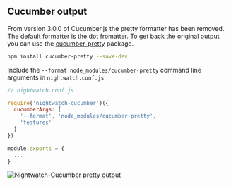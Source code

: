 ## Cucumber output

From version 3.0.0 of Cucumber.js the pretty formatter has been removed. The default formatter is the dot fromatter.
To get back the original output you can use the [cucumber-pretty](https://github.com/kozhevnikov/cucumber-pretty) package.

```bash
npm install cucumber-pretty --save-dev
```

Include the `--format node_modules/cucumber-pretty` command line arguments in `nightwatch.conf.js`

```javascript
// nightwatch.conf.js

require('nightwatch-cucumber')({
  cucumberArgs: [
    '--format', 'node_modules/cucumber-pretty',
    'features'
  ]
})

module.exports = {
  ...
}
```

![Nightwatch-Cucumber pretty output](res/img/nightwatch-cucumber-pretty-output.png)
